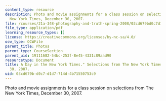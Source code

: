 ```yaml
---
content_type: resource
description: Photo and movie assignments for a class session on selections from The
  New York Times, December 30, 2007.
file: /courses/21a-348-photography-and-truth-spring-2008/03cd679bd0c7d1d7714d4b71550753c9_MIT21A_348S08_nyt.pdf
file_type: application/pdf
learning_resource_types: []
license: https://creativecommons.org/licenses/by-nc-sa/4.0/
ocw_type: OCWFile
parent_title: Photos
parent_type: CourseSection
parent_uid: 19111682-54bc-253f-8e45-4331c89aad90
resourcetype: Document
title: A Day in the New York Times." Selections from The New York Times, December
  30, 2007.
uid: 03cd679b-d0c7-d1d7-714d-4b71550753c9
---
```

Photo and movie assignments for a class session on selections from The New York Times, December 30, 2007.